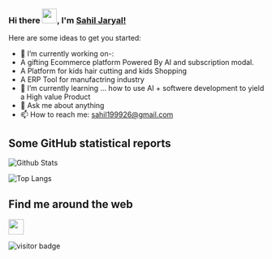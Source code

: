 ### Hi there <img src="https://github.com/TheDudeThatCode/TheDudeThatCode/blob/master/Assets/Hi.gif" width="29px">, I'm [Sahil Jaryal!](https://www.linkedin.com/in/sahil199926/)

Here are some ideas to get you started:

- 🔭 I’m currently working on-:
- A gifting Ecommerce platform Powered By AI and subscription modal.
- A Platform for kids hair cutting and kids Shopping
- A ERP Tool for manufactring industry
- 🌱 I’m currently learning ... how to use AI + softwere development to yield a High value Product
- 💬 Ask me about anything 
- 📫 How to reach me: sahil199926@gmail.com 

## Some GitHub statistical reports

![Github Stats](https://github-readme-stats.vercel.app/api?username=sahil199926&show_icons=true&count_private=true&&title_color=66fcf1&text_color=f64c72&icon_color=66fcf1&bg_color=00000000&hide=bg-color&hide_border=true)

![Top Langs](https://github-readme-stats.vercel.app/api/top-langs/?username=sahil199926&title_color=66fcf1&text_color=66fcf1&icon_color=45a29e&bg_color=00000000&hide=bg-color&hide_border=true)

## Find me around the web

</p>
<p align='left'>

  <a target="_blank" href="https://www.linkedin.com/in/sahil-jaryal/">
    <img height="30" src="https://upload.wikimedia.org/wikipedia/commons/thumb/8/81/LinkedIn_icon.svg/144px-LinkedIn_icon.svg.png?20210220164014">
  </a>
 </p>
 
<p align='left'> 
  <img src="https://visitor-badge.laobi.icu/badge?page_id=sahil199926.sahil199926" alt="visitor badge"/>    
</p>
